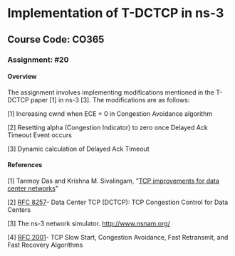 # Implementation of T-DCTCP in ns-3
## Course Code: CO365
### Assignment: #20
#### Overview

The assignment involves implementing modifications mentioned in the T-DCTCP paper [1] in ns-3 [3]. The modifications are as follows:

[1] Increasing cwnd when ECE = 0 in Congestion Avoidance algorithm

[2] Resetting alpha (Congestion Indicator) to zero once Delayed Ack Timeout Event occurs

[3] Dynamic calculation of Delayed Ack Timeout

#### References 

[1] Tanmoy Das and Krishna M. Sivalingam, "[TCP improvements for data center networks](http://ieeexplore.ieee.org/xpls/icp.jsp?arnumber=6465539)"

[2] [RFC 8257](https://tools.ietf.org/html/rfc8257)- Data Center TCP (DCTCP): TCP Congestion Control for Data Centers

[3] The ns-3 network simulator. http://www.nsnam.org/

[4] [RFC 2001](https://dl.acm.org/citation.cfm?id=RFC2001)- TCP Slow Start, Congestion Avoidance, Fast Retransmit, and Fast Recovery Algorithms


